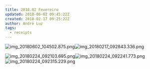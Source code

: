 ```yaml
---
title: 2018.02 Fevereiro
updated: 2018-06-02 09:45:22Z
created: 2018-02-17 09:25:22Z
author: André Luz
tags:
  - receipts
---
```


![img_20180602_104502.875.png](../../_resources/img_20180602_104502.875.png)![img_20180217_092843.336.png](../../_resources/img_20180217_092843.336.png)

![img_20180224_092103.695.png](../../_resources/img_20180224_092103.695.png)![img_20180224_092241.773.png](../../_resources/img_20180224_092241.773.png)![img_20180224_092315.229.png](../../_resources/img_20180224_092315.229.png)